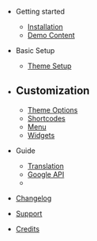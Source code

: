 - Getting started
  - [Installation](install.md)
  - [Demo Content](demo.md)

- Basic Setup
  - [Theme Setup](setup.md)

- Customization
  -
  - [Theme Options](theme-options.md)
  - [Shortcodes](shortcodes.md)
  - [Menu](menu.md)
  - [Widgets](widgets.md)

- Guide
  - [Translation](guide/translation.md)
  - [Google API](guide/google-api.md)  
  - 

- [Changelog](changelog.md)
- [Support](support.md)
- [Credits](credits.md)